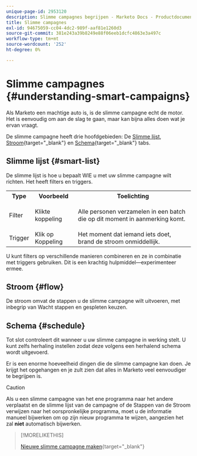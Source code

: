 ```yaml
---
unique-page-id: 2953120
description: Slimme campagnes begrijpen - Marketo Docs - Productdocumentatie
title: Slimme campagnes
exl-id: 94675059-cc04-4dc2-989f-aaf81e1260d3
source-git-commit: 381e243a39b8249e88f06eeb1dcfc4863e3a497c
workflow-type: tm+mt
source-wordcount: '252'
ht-degree: 0%

---
```


# Slimme campagnes {#understanding-smart-campaigns}

Als Marketo een machtige auto is, is de slimme campagne echt de motor. Het is eenvoudig om aan de slag te gaan, maar kan bijna alles doen wat je ervan vraagt.

De slimme campagne heeft drie hoofdgebieden: De [Slimme lijst](/help/marketo/product-docs/core-marketo-concepts/smart-lists-and-static-lists/understanding-smart-lists.md), [Stroom](/help/marketo/product-docs/core-marketo-concepts/smart-campaigns/flow-actions/add-a-flow-step-to-a-smart-campaign.md){target=&quot;_blank&quot;} en [Schema](/help/marketo/product-docs/core-marketo-concepts/smart-campaigns/using-smart-campaigns/schedule-a-recurring-batch-campaign.md){target=&quot;_blank&quot;} tabs.

## Slimme lijst {#smart-list}

De slimme lijst is hoe u bepaalt WIE u met uw slimme campagne wilt richten. Het heeft filters en triggers.

<table> 
 <tbody> 
  <tr> 
   <th>Type</th> 
   <th>Voorbeeld</th> 
   <th>Toelichting</th> 
  </tr> 
  <tr> 
   <td>Filter</td> 
   <td>Klikte koppeling</td> 
   <td><p>Alle personen verzamelen in een batch die op dit moment in aanmerking komt.</p></td> 
  </tr> 
  <tr> 
   <td colspan="1">Trigger</td> 
   <td colspan="1">Klik op Koppeling</td> 
   <td colspan="1">Het moment dat iemand iets doet, brand de stroom onmiddellijk.</td> 
  </tr> 
 </tbody> 
</table>

U kunt filters op verschillende manieren combineren en ze in combinatie met triggers gebruiken. Dit is een krachtig hulpmiddel—experimenteer ermee.

## Stroom {#flow}

De stroom omvat de stappen u de slimme campagne wilt uitvoeren, met inbegrip van Wacht stappen en gespleten keuzen.

## Schema {#schedule}

Tot slot controleert dit wanneer u uw slimme campagne in werking stelt. U kunt zelfs herhaling instellen zodat deze volgens een herhalend schema wordt uitgevoerd.

Er is een enorme hoeveelheid dingen die de slimme campagne kan doen. Je krijgt het opgehangen en je zult zien dat alles in Marketo veel eenvoudiger te begrijpen is.

>[!CAUTION]
>
>Als u een slimme campagne van het ene programma naar het andere verplaatst en de slimme lijst van de campagne of de Stappen van de Stroom verwijzen naar het oorspronkelijke programma, moet u de informatie manueel bijwerken om op zijn nieuw programma te wijzen, aangezien het zal **niet** automatisch bijwerken.

>[!MORELIKETHIS]
>
>[Nieuwe slimme campagne maken](/help/marketo/product-docs/core-marketo-concepts/smart-campaigns/creating-a-smart-campaign/create-a-new-smart-campaign.md){target=&quot;_blank&quot;}
